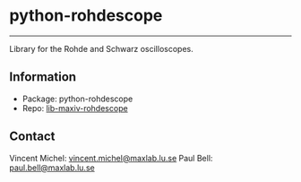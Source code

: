 python-rohdescope
=================
***

Library for the Rohde and Schwarz oscilloscopes.


Information
-----------

 - Package: python-rohdescope
 - Repo:    [lib-maxiv-rohdescope][repo]

[repo]: https://gitorious.maxlab.lu.se/kits-maxiv/lib-maxiv-rohdescope/

Contact
-------

Vincent Michel: vincent.michel@maxlab.lu.se
Paul Bell:      paul.bell@maxlab.lu.se